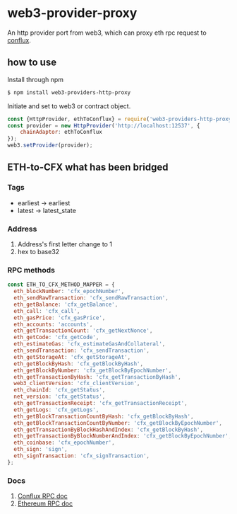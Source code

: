 # web3-provider-proxy
An http provider port from web3, which can proxy eth rpc request to [conflux](https://confluxnetwork.org/).


## how to use

Install through npm
```sh
$ npm install web3-providers-http-proxy
```
Initiate and set to web3 or contract object.

```js
const {HttpProvider, ethToConflux} = require('web3-providers-http-proxy');
const provider = new HttpProvider('http://localhost:12537', {
    chainAdaptor: ethToConflux
});
web3.setProvider(provider);
```

## ETH-to-CFX what has been bridged

### Tags
* earliest -> earliest
* latest -> latest_state

### Address
1. Address's first letter change to 1
2. hex to base32

### RPC methods

```js
const ETH_TO_CFX_METHOD_MAPPER = {
  eth_blockNumber: 'cfx_epochNumber',
  eth_sendRawTransaction: 'cfx_sendRawTransaction',
  eth_getBalance: 'cfx_getBalance',
  eth_call: 'cfx_call',
  eth_gasPrice: 'cfx_gasPrice',
  eth_accounts: 'accounts',
  eth_getTransactionCount: 'cfx_getNextNonce',
  eth_getCode: 'cfx_getCode',
  eth_estimateGas: 'cfx_estimateGasAndCollateral',
  eth_sendTransaction: 'cfx_sendTransaction',
  eth_getStorageAt: 'cfx_getStorageAt',
  eth_getBlockByHash: 'cfx_getBlockByHash',
  eth_getBlockByNumber: 'cfx_getBlockByEpochNumber',
  eth_getTransactionByHash: 'cfx_getTransactionByHash',
  web3_clientVersion: 'cfx_clientVersion',
  eth_chainId: 'cfx_getStatus',
  net_version: 'cfx_getStatus',
  eth_getTransactionReceipt: 'cfx_getTransactionReceipt',
  eth_getLogs: 'cfx_getLogs',
  eth_getBlockTransactionCountByHash: 'cfx_getBlockByHash',
  eth_getBlockTransactionCountByNumber: 'cfx_getBlockByEpochNumber',
  eth_getTransactionByBlockHashAndIndex: 'cfx_getBlockByHash',
  eth_getTransactionByBlockNumberAndIndex: 'cfx_getBlockByEpochNumber',
  eth_coinbase: 'cfx_epochNumber',
  eth_sign: 'sign',
  eth_signTransaction: 'cfx_signTransaction',
};
```


### Docs

1. [Conflux RPC doc](https://developer.conflux-chain.org/docs/conflux-doc/docs/json_rpc)
2. [Ethereum RPC doc](https://eth.wiki/json-rpc/API)
